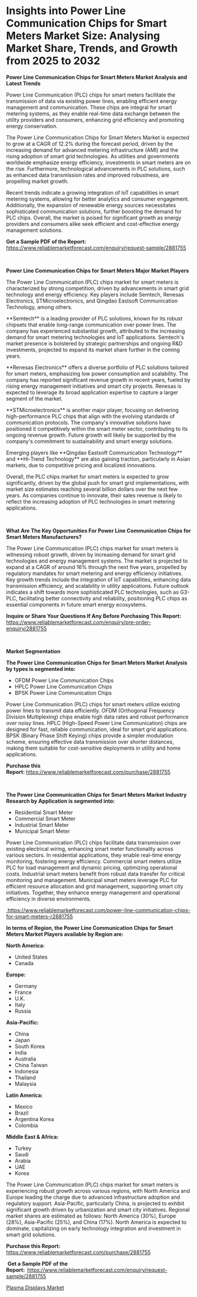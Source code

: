 <p><h1>Insights into Power Line Communication Chips for Smart Meters Market Size: Analysing Market Share, Trends, and Growth from 2025 to 2032</h1></p><p><strong>Power Line Communication Chips for Smart Meters Market Analysis and Latest Trends</strong></p>
<p><p>Power Line Communication (PLC) chips for smart meters facilitate the transmission of data via existing power lines, enabling efficient energy management and communication. These chips are integral for smart metering systems, as they enable real-time data exchange between the utility providers and consumers, enhancing grid efficiency and promoting energy conservation.</p><p>The Power Line Communication Chips for Smart Meters Market is expected to grow at a CAGR of 12.2% during the forecast period, driven by the increasing demand for advanced metering infrastructure (AMI) and the rising adoption of smart grid technologies. As utilities and governments worldwide emphasize energy efficiency, investments in smart meters are on the rise. Furthermore, technological advancements in PLC solutions, such as enhanced data transmission rates and improved robustness, are propelling market growth.</p><p>Recent trends indicate a growing integration of IoT capabilities in smart metering systems, allowing for better analytics and consumer engagement. Additionally, the expansion of renewable energy sources necessitates sophisticated communication solutions, further boosting the demand for PLC chips. Overall, the market is poised for significant growth as energy providers and consumers alike seek efficient and cost-effective energy management solutions.</p></p>
<p><strong>Get a Sample PDF of the Report:&nbsp;</strong> <a href="https://www.reliablemarketforecast.com/enquiry/request-sample/2881755?utm_campaign=3357&utm_medium=2&utm_source=Github&utm_content=ia&utm_term=12032025&utm_id=power-line-communication-chips-for-smart-meters">https://www.reliablemarketforecast.com/enquiry/request-sample/2881755</a></p>
<p>&nbsp;</p>
<p><strong>Power Line Communication Chips for Smart Meters Major Market Players</strong></p>
<p><p>The Power Line Communication (PLC) chips market for smart meters is characterized by strong competition, driven by advancements in smart grid technology and energy efficiency. Key players include Semtech, Renesas Electronics, STMicroelectronics, and Qingdao Eastsoft Communication Technology, among others.</p><p>**Semtech** is a leading provider of PLC solutions, known for its robust chipsets that enable long-range communication over power lines. The company has experienced substantial growth, attributed to the increasing demand for smart metering technologies and IoT applications. Semtech's market presence is bolstered by strategic partnerships and ongoing R&D investments, projected to expand its market share further in the coming years.</p><p>**Renesas Electronics** offers a diverse portfolio of PLC solutions tailored for smart meters, emphasizing low power consumption and scalability. The company has reported significant revenue growth in recent years, fueled by rising energy management initiatives and smart city projects. Renesas is expected to leverage its broad application expertise to capture a larger segment of the market.</p><p>**STMicroelectronics** is another major player, focusing on delivering high-performance PLC chips that align with the evolving standards of communication protocols. The company's innovative solutions have positioned it competitively within the smart meter sector, contributing to its ongoing revenue growth. Future growth will likely be supported by the company's commitment to sustainability and smart energy solutions.</p><p>Emerging players like **Qingdao Eastsoft Communication Technology** and **Hi-Trend Technology** are also gaining traction, particularly in Asian markets, due to competitive pricing and localized innovations.</p><p>Overall, the PLC chips market for smart meters is expected to grow significantly, driven by the global push for smart grid implementations, with market size estimates reaching several billion dollars over the next few years. As companies continue to innovate, their sales revenue is likely to reflect the increasing adoption of PLC technologies in smart metering applications.</p></p>
<p>&nbsp;</p>
<p><strong>What Are The Key Opportunities For Power Line Communication Chips for Smart Meters Manufacturers?</strong></p>
<p><p>The Power Line Communication (PLC) chips market for smart meters is witnessing robust growth, driven by increasing demand for smart grid technologies and energy management systems. The market is projected to expand at a CAGR of around 16% through the next five years, propelled by regulatory mandates for smart metering and energy efficiency initiatives. Key growth trends include the integration of IoT capabilities, enhancing data transmission efficiency, and scalability in utility applications. Future outlook indicates a shift towards more sophisticated PLC technologies, such as G3-PLC, facilitating better connectivity and reliability, positioning PLC chips as essential components in future smart energy ecosystems.</p></p>
<p><strong>Inquire or Share Your Questions If Any Before Purchasing This Report:</strong> <a href="https://www.reliablemarketforecast.com/enquiry/pre-order-enquiry/2881755?utm_campaign=3357&utm_medium=2&utm_source=Github&utm_content=ia&utm_term=12032025&utm_id=power-line-communication-chips-for-smart-meters">https://www.reliablemarketforecast.com/enquiry/pre-order-enquiry/2881755</a></p>
<p>&nbsp;</p>
<p><strong>Market Segmentation</strong></p>
<p><strong>The Power Line Communication Chips for Smart Meters Market Analysis by types is segmented into:</strong></p>
<p><ul><li>OFDM Power Line Communication Chips</li><li>HPLC Power Line Communication Chips</li><li>BPSK Power Line Communication Chips</li></ul></p>
<p><p>Power Line Communication (PLC) chips for smart meters utilize existing power lines to transmit data efficiently. OFDM (Orthogonal Frequency Division Multiplexing) chips enable high data rates and robust performance over noisy lines. HPLC (High-Speed Power Line Communication) chips are designed for fast, reliable communication, ideal for smart grid applications. BPSK (Binary Phase Shift Keying) chips provide a simpler modulation scheme, ensuring effective data transmission over shorter distances, making them suitable for cost-sensitive deployments in utility and home applications.</p></p>
<p><strong>Purchase this Report:&nbsp;</strong><a href="https://www.reliablemarketforecast.com/purchase/2881755?utm_campaign=3357&utm_medium=2&utm_source=Github&utm_content=ia&utm_term=12032025&utm_id=power-line-communication-chips-for-smart-meters">https://www.reliablemarketforecast.com/purchase/2881755</a></p>
<p>&nbsp;</p>
<p><strong>The Power Line Communication Chips for Smart Meters Market Industry Research by Application is segmented into:</strong></p>
<p><ul><li>Residential Smart Meter</li><li>Commercial Smart Meter</li><li>Industrial Smart Meter</li><li>Municipal Smart Meter</li></ul></p>
<p><p>Power Line Communication (PLC) chips facilitate data transmission over existing electrical wiring, enhancing smart meter functionality across various sectors. In residential applications, they enable real-time energy monitoring, fostering energy efficiency. Commercial smart meters utilize PLC for load management and dynamic pricing, optimizing operational costs. Industrial smart meters benefit from robust data transfer for critical monitoring and management. Municipal smart meters leverage PLC for efficient resource allocation and grid management, supporting smart city initiatives. Together, they enhance energy management and operational efficiency in diverse environments.</p></p>
<p><a href="https://www.reliablemarketforecast.com/power-line-communication-chips-for-smart-meters-r2881755?utm_campaign=3357&utm_medium=2&utm_source=Github&utm_content=ia&utm_term=12032025&utm_id=power-line-communication-chips-for-smart-meters">&nbsp;https://www.reliablemarketforecast.com/power-line-communication-chips-for-smart-meters-r2881755</a></p>
<p><strong>In terms of Region, the Power Line Communication Chips for Smart Meters Market Players available by Region are:</strong></p>
<p>
    <p> <strong> North America: </strong>
        <ul>
            <li>United States</li>
            <li>Canada</li>
        </ul>
        </p> 
    <p> <strong> Europe: </strong>
        <ul>
            <li>Germany</li>
            <li>France</li>
            <li>U.K.</li>
            <li>Italy</li>
            <li>Russia</li>
        </ul>
        </p> 
    <p> <strong> Asia-Pacific: </strong>
        <ul>
            <li>China</li>
            <li>Japan</li>
            <li>South Korea</li>
            <li>India</li>
            <li>Australia</li>
            <li>China Taiwan</li>
            <li>Indonesia</li>
            <li>Thailand</li>
            <li>Malaysia</li>
        </ul>
        </p> 
    <p> <strong> Latin America: </strong>
        <ul>
            <li>Mexico</li>
            <li>Brazil</li>
            <li>Argentina Korea</li>
            <li>Colombia</li>
        </ul>
        </p> 
    <p> <strong> Middle East & Africa: </strong>
        <ul>
            <li>Turkey</li>
            <li>Saudi</li>
            <li>Arabia</li>
            <li>UAE</li>
            <li>Korea</li>
        </ul>
    </p>
    </p>
<p><p>The Power Line Communication (PLC) chips market for smart meters is experiencing robust growth across various regions, with North America and Europe leading the charge due to advanced infrastructure adoption and regulatory support. Asia-Pacific, particularly China, is projected to exhibit significant growth driven by urbanization and smart city initiatives. Regional market shares are estimated as follows: North America (30%), Europe (28%), Asia-Pacific (25%), and China (17%). North America is expected to dominate, capitalizing on early technology integration and investment in smart grid solutions.</p></p>
<p><strong>Purchase this Report: </strong><a href="https://www.reliablemarketforecast.com/purchase/2881755?utm_campaign=3357&utm_medium=2&utm_source=Github&utm_content=ia&utm_term=12032025&utm_id=power-line-communication-chips-for-smart-meters">https://www.reliablemarketforecast.com/purchase/2881755</a></p>
<p>&nbsp;<strong>Get a Sample PDF of the Report:&nbsp;&nbsp;</strong><a href="https://www.reliablemarketforecast.com/enquiry/request-sample/2881755?utm_campaign=3357&utm_medium=2&utm_source=Github&utm_content=ia&utm_term=12032025&utm_id=power-line-communication-chips-for-smart-meters">https://www.reliablemarketforecast.com/enquiry/request-sample/2881755</a></p>
<p><strong></strong></p>
<p><p><a href="https://github.com/geyangvayora/Market-Research-Report-List-1/blob/main/plasma-displays-market.md?utm_campaign=3357&utm_medium=2&utm_source=Github&utm_content=ia&utm_term=12032025&utm_id=power-line-communication-chips-for-smart-meters">Plasma Displays Market</a></p></p>